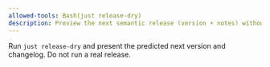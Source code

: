 ```yaml
---
allowed-tools: Bash(just release-dry)
description: Preview the next semantic release (version + notes) without publishing
---
```


Run `just release-dry` and present the predicted next version and changelog. Do not run a real release.
